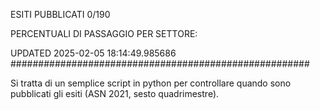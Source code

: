ESITI PUBBLICATI 0/190 

PERCENTUALI DI PASSAGGIO PER SETTORE:

UPDATED 2025-02-05 18:14:49.985686
###################################################### 

Si tratta di un semplice script in python per controllare quando sono pubblicati gli esiti (ASN 2021, sesto quadrimestre).

